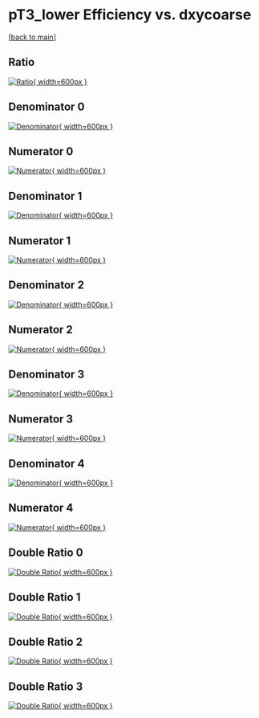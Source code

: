 # pT3_lower Efficiency vs. dxycoarse

[[back to main](./)]



## Ratio

[![Ratio](../mtv/var/pT3_lower_base_211_0_eff_dxycoarse.png){ width=600px }](../mtv/var/pT3_lower_base_211_0_eff_dxycoarse.pdf)

## Denominator 0

[![Denominator](../mtv/den/pT3_lower_base_211_0_eff_dxycoarse_den0.png){ width=600px }](../mtv/den/pT3_lower_base_211_0_eff_dxycoarse_den0.pdf)

## Numerator 0

[![Numerator](../mtv/num/pT3_lower_base_211_0_eff_dxycoarse_num0.png){ width=600px }](../mtv/num/pT3_lower_base_211_0_eff_dxycoarse_num0.pdf)

## Denominator 1

[![Denominator](../mtv/den/pT3_lower_base_211_0_eff_dxycoarse_den1.png){ width=600px }](../mtv/den/pT3_lower_base_211_0_eff_dxycoarse_den1.pdf)

## Numerator 1

[![Numerator](../mtv/num/pT3_lower_base_211_0_eff_dxycoarse_num1.png){ width=600px }](../mtv/num/pT3_lower_base_211_0_eff_dxycoarse_num1.pdf)

## Denominator 2

[![Denominator](../mtv/den/pT3_lower_base_211_0_eff_dxycoarse_den2.png){ width=600px }](../mtv/den/pT3_lower_base_211_0_eff_dxycoarse_den2.pdf)

## Numerator 2

[![Numerator](../mtv/num/pT3_lower_base_211_0_eff_dxycoarse_num2.png){ width=600px }](../mtv/num/pT3_lower_base_211_0_eff_dxycoarse_num2.pdf)

## Denominator 3

[![Denominator](../mtv/den/pT3_lower_base_211_0_eff_dxycoarse_den3.png){ width=600px }](../mtv/den/pT3_lower_base_211_0_eff_dxycoarse_den3.pdf)

## Numerator 3

[![Numerator](../mtv/num/pT3_lower_base_211_0_eff_dxycoarse_num3.png){ width=600px }](../mtv/num/pT3_lower_base_211_0_eff_dxycoarse_num3.pdf)

## Denominator 4

[![Denominator](../mtv/den/pT3_lower_base_211_0_eff_dxycoarse_den4.png){ width=600px }](../mtv/den/pT3_lower_base_211_0_eff_dxycoarse_den4.pdf)

## Numerator 4

[![Numerator](../mtv/num/pT3_lower_base_211_0_eff_dxycoarse_num4.png){ width=600px }](../mtv/num/pT3_lower_base_211_0_eff_dxycoarse_num4.pdf)

## Double Ratio 0

[![Double Ratio](../mtv/ratio/pT3_lower_base_211_0_eff_dxycoarse_ratio0.png){ width=600px }](../mtv/ratio/pT3_lower_base_211_0_eff_dxycoarse_ratio0.pdf)

## Double Ratio 1

[![Double Ratio](../mtv/ratio/pT3_lower_base_211_0_eff_dxycoarse_ratio1.png){ width=600px }](../mtv/ratio/pT3_lower_base_211_0_eff_dxycoarse_ratio1.pdf)

## Double Ratio 2

[![Double Ratio](../mtv/ratio/pT3_lower_base_211_0_eff_dxycoarse_ratio2.png){ width=600px }](../mtv/ratio/pT3_lower_base_211_0_eff_dxycoarse_ratio2.pdf)

## Double Ratio 3

[![Double Ratio](../mtv/ratio/pT3_lower_base_211_0_eff_dxycoarse_ratio3.png){ width=600px }](../mtv/ratio/pT3_lower_base_211_0_eff_dxycoarse_ratio3.pdf)

